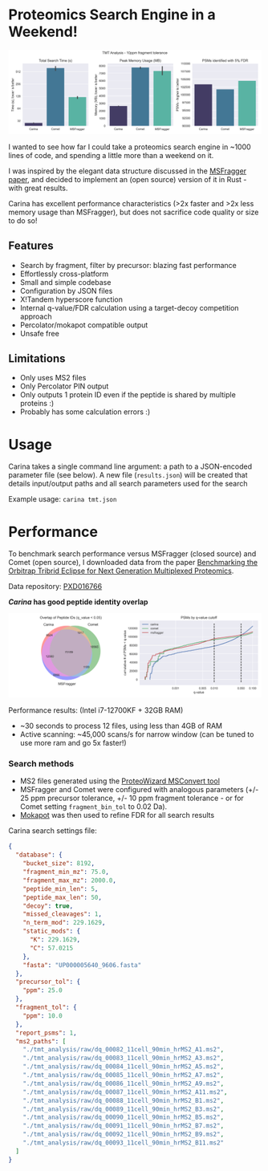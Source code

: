 # Proteomics Search Engine in a Weekend!

<img src="figures/TMT_Panel.png" width="800">

I wanted to see how far I could take a proteomics search engine in ~1000 lines of code, and spending a little more than a weekend on it. 

I was inspired by the elegant data structure discussed in the [MSFragger paper](https://www.ncbi.nlm.nih.gov/pmc/articles/PMC5409104/), and decided to implement an (open source) version of it in Rust - with great results.

Carina has excellent performance characteristics (>2x faster and >2x less memory usage than MSFragger), but does not sacrifice code quality or size to do so!
 
## Features

- Search by fragment, filter by precursor: blazing fast performance
- Effortlessly cross-platform
- Small and simple codebase
- Configuration by JSON files
- X!Tandem hyperscore function
- Internal q-value/FDR calculation using a target-decoy competition approach
- Percolator/mokapot compatible output
- Unsafe free

## Limitations

- Only uses MS2 files
- Only Percolator PIN output
- Only outputs 1 protein ID even if the peptide is shared by multiple proteins :)
- Probably has some calculation errors :)

# Usage 

Carina takes a single command line argument: a path to a JSON-encoded parameter file (see below). A new file (`results.json`) will be created that details input/output paths and all search parameters used for the search

Example usage: `carina tmt.json`

# Performance

To benchmark search performance versus MSFragger (closed source) and Comet (open source), I downloaded data from the paper [Benchmarking the Orbitrap Tribrid Eclipse for Next Generation
Multiplexed Proteomics](https://pubs.acs.org/doi/10.1021/acs.analchem.9b05685?goto=supporting-info).

Data repository: [PXD016766](http://proteomecentral.proteomexchange.org/cgi/GetDataset?ID=PXD016766)

***Carina* has good peptide identity overlap**

<img src="figures/TMT_IDs.png" width="600">

Performance results: (Intel i7-12700KF + 32GB RAM)

- ~30 seconds to process 12 files, using less than 4GB of RAM
- Active scanning: ~45,000 scans/s for narrow window (can be tuned to use more ram and go 5x faster!)


### Search methods

- MS2 files generated using the [ProteoWizard MSConvert tool](http://www.proteowizard.org/download.html)
- MSFragger and Comet were configured with analogous parameters (+/- 25 ppm precursor tolerance, +/- 10 ppm fragment tolerance - or for Comet setting `fragment_bin_tol` to 0.02 Da).
- [Mokapot](https://github.com/wfondrie/mokapot) was then used to refine FDR for all search results

Carina search settings file:
```json
{
  "database": {
    "bucket_size": 8192,
    "fragment_min_mz": 75.0,
    "fragment_max_mz": 2000.0,
    "peptide_min_len": 5,
    "peptide_max_len": 50,
    "decoy": true,
    "missed_cleavages": 1,
    "n_term_mod": 229.1629,
    "static_mods": {
      "K": 229.1629,
      "C": 57.0215
    },
    "fasta": "UP000005640_9606.fasta"
  },
  "precursor_tol": {
    "ppm": 25.0
  },
  "fragment_tol": {
    "ppm": 10.0 
  },
  "report_psms": 1,
  "ms2_paths": [
    "./tmt_analysis/raw/dq_00082_11cell_90min_hrMS2_A1.ms2",
    "./tmt_analysis/raw/dq_00083_11cell_90min_hrMS2_A3.ms2",
    "./tmt_analysis/raw/dq_00084_11cell_90min_hrMS2_A5.ms2",
    "./tmt_analysis/raw/dq_00085_11cell_90min_hrMS2_A7.ms2",
    "./tmt_analysis/raw/dq_00086_11cell_90min_hrMS2_A9.ms2",
    "./tmt_analysis/raw/dq_00087_11cell_90min_hrMS2_A11.ms2",
    "./tmt_analysis/raw/dq_00088_11cell_90min_hrMS2_B1.ms2",
    "./tmt_analysis/raw/dq_00089_11cell_90min_hrMS2_B3.ms2",
    "./tmt_analysis/raw/dq_00090_11cell_90min_hrMS2_B5.ms2",
    "./tmt_analysis/raw/dq_00091_11cell_90min_hrMS2_B7.ms2",
    "./tmt_analysis/raw/dq_00092_11cell_90min_hrMS2_B9.ms2",
    "./tmt_analysis/raw/dq_00093_11cell_90min_hrMS2_B11.ms2"
  ]
}
```

